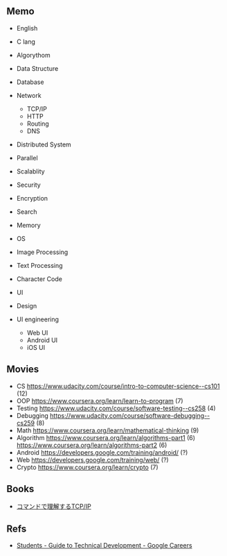 ## Memo

- English
- C lang

- Algorythom
- Data Structure

- Database
- Network
  - TCP/IP
  - HTTP
  - Routing
  - DNS
- Distributed System
- Parallel
- Scalablity
- Security
- Encryption
- Search
- Memory
- OS
- Image Processing
- Text Processing
- Character Code

- UI
- Design
- UI engineering
  - Web UI
  - Android UI
  - iOS UI

## Movies

- CS https://www.udacity.com/course/intro-to-computer-science--cs101 (12)
- OOP https://www.coursera.org/learn/learn-to-program (7)
- Testing https://www.udacity.com/course/software-testing--cs258 (4)
- Debugging https://www.udacity.com/course/software-debugging--cs259 (8)
- Math https://www.coursera.org/learn/mathematical-thinking (9)
- Algorithm https://www.coursera.org/learn/algorithms-part1 (6) https://www.coursera.org/learn/algorithms-part2 (6)
- Android https://developers.google.com/training/android/ (?)
- Web https://developers.google.com/training/web/ (?)
- Crypto https://www.coursera.org/learn/crypto (7)

## Books

- [コマンドで理解するTCP/IP](https://www.amazon.co.jp/%E8%A9%A6%E3%81%9B%E3%81%B0%E3%82%8F%E3%81%8B%E3%82%8B-%E3%82%B3%E3%83%9E%E3%83%B3%E3%83%89%E3%81%A7%E7%90%86%E8%A7%A3%E3%81%99%E3%82%8BTCP-IP-%E8%B1%8A%E6%B2%A2-%E8%81%A1/dp/4756151442)

## Refs

- [Students - Guide to Technical Development - Google Careers](https://www.google.com/about/careers/students/guide-to-technical-development.html)
